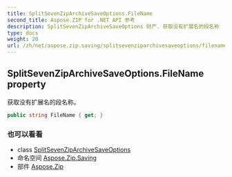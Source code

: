 ```yaml
---
title: SplitSevenZipArchiveSaveOptions.FileName
second_title: Aspose.ZIP for .NET API 参考
description: SplitSevenZipArchiveSaveOptions 财产. 获取没有扩展名的段名称
type: docs
weight: 20
url: /zh/net/aspose.zip.saving/splitsevenziparchivesaveoptions/filename/
---
```

## SplitSevenZipArchiveSaveOptions.FileName property

获取没有扩展名的段名称。

```csharp
public string FileName { get; }
```

### 也可以看看

* class [SplitSevenZipArchiveSaveOptions](../)
* 命名空间 [Aspose.Zip.Saving](../../splitsevenziparchivesaveoptions/)
* 部件 [Aspose.Zip](../../../)


